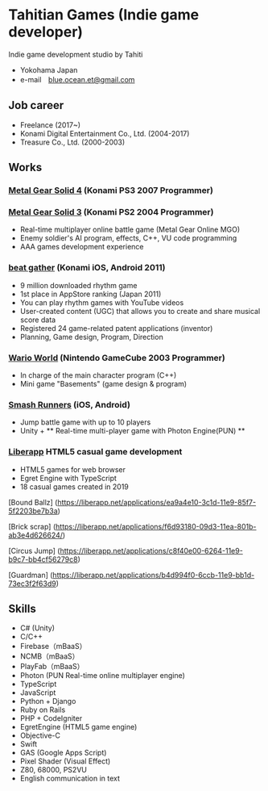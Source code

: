 # Tahitian Games (Indie game developer)

Indie game development studio by Tahiti

* Yokohama Japan
* e-mail　blue.ocean.et@gmail.com

## Job career

* Freelance (2017~)
* Konami Digital Entertainment Co., Ltd. (2004-2017)
* Treasure Co., Ltd. (2000-2003)

## Works

### [Metal Gear Solid 4] (Konami PS3 2007 Programmer)
[Metal Gear Solid 4]: https://www.konami.com/mg/archive/mgs4/jp/

### [Metal Gear Solid 3] (Konami PS2 2004 Programmer)
[Metal Gear Solid 3]: https://www.konami.com/mg/archive/hd/mgs/

* Real-time multiplayer online battle game (Metal Gear Online MGO)
* Enemy soldier's AI program, effects, C++, VU code programming
* AAA games development experience

### [beat gather] (Konami iOS, Android 2011)
[beat gather]: https://www.youtube.com/watch?v=Rp8JgVIQzIM

* 9 million downloaded rhythm game
* 1st place in AppStore ranking (Japan 2011)
* You can play rhythm games with YouTube videos
* User-created content (UGC) that allows you to create and share musical score data
* Registered 24 game-related patent applications (inventor)
* Planning, Game design, Program, Direction

### [Wario World] (Nintendo GameCube 2003 Programmer)
[Wario World]: https://www.nintendo.co.jp/ngc/gwwj/index.html

* In charge of the main character program (C++)
* Mini game "Basements" (game design & program)

### [Smash Runners] (iOS, Android)
[Smash Runners]: https://youtu.be/Fruh1GVfP-A
* Jump battle game with up to 10 players
* Unity + ** Real-time multi-player game with Photon Engine(PUN) **

### [Liberapp] HTML5 casual game development
[Liberapp]: https://liberapp.net/

* HTML5 games for web browser
* Egret Engine with TypeScript
* 18 casual games created in 2019

[Bound Ballz] (https://liberapp.net/applications/ea9a4e10-3c1d-11e9-85f7-5f2203be7b3a)

[Brick scrap] (https://liberapp.net/applications/f6d93180-09d3-11ea-801b-ab3e4d626624/)

[Circus Jump] (https://liberapp.net/applications/c8f40e00-6264-11e9-b9c7-bb4cf56279c8)

[Guardman] (https://liberapp.net/applications/b4d994f0-6ccb-11e9-bb1d-73ec3f2f63d9)

## Skills

* C# (Unity)
* C/C++
* Firebase（mBaaS）
* NCMB（mBaaS）
* PlayFab（mBaaS）
* Photon (PUN Real-time online multiplayer engine)
* TypeScript
* JavaScript
* Python + Django
* Ruby on Rails
* PHP + CodeIgniter
* EgretEngine (HTML5 game engine)
* Objective-C
* Swift
* GAS (Google Apps Script)
* Pixel Shader (Visual Effect)
* Z80, 68000, PS2VU
* English communication in text

